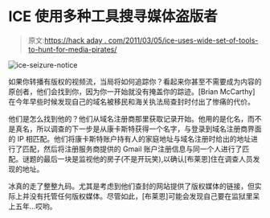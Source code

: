 # ICE 使用多种工具搜寻媒体盗版者

> 原文:[https://hack aday . com/2011/03/05/ice-uses-wide-set-of-tools-to-hunt-for-media-pirates/](https://hackaday.com/2011/03/05/ice-uses-wide-set-of-tools-to-hunt-for-media-pirates/)

![](../Images/a030368ed2c91c176fafe0aeb1cd49c1.png "ice-seizure-notice")

如果你转播有版权的视频流，当局将如何追踪你？看起来你甚至不需要成为内容的原创者，他们会找到你，因为你一开始就没有掩盖你的踪迹。[Brian McCarthy]在今年早些时候发现自己的域名被移民和海关执法局查封时付出了惨痛的代价。

他们是怎么找到他的？他们从域名注册商那里获取记录开始。他用的是化名，而不是真名，所以调查的下一步是从康卡斯特获得一个名字，与登录到域名注册商界面的 IP 相匹配。他们将康卡斯特账户持有人的家庭地址与域名注册时给出的地址进行了匹配，然后将注册服务商提供的 Gmail 账户注册信息与同一个人进行了匹配。谜题的最后一块是监视他的房子(不是开玩笑),以确认[布莱恩]住在调查人员发现的地址。

冰真的走了整整九码。尤其是考虑到他们查封的网站提供了版权媒体的链接，但实际上并没有托管任何版权媒体。尽管如此，[布莱恩]可能会发现自己要在监狱里呆上五年…哎哟。